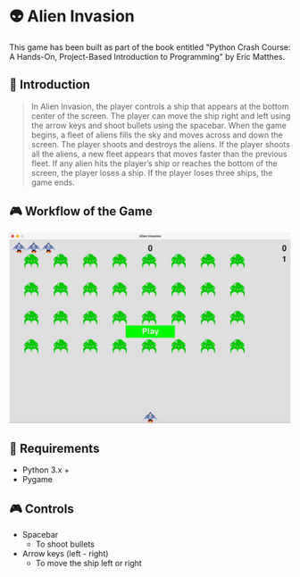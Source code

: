 # 👽 Alien Invasion
This game has been built as part of the book entitled "Python Crash Course: A Hands-On, Project-Based Introduction to Programming" by Eric Matthes.

## 🚀 Introduction
> In Alien Invasion, the player controls a ship that appears at the bottom center of the screen. The player can move the ship right and left using the arrow keys and shoot bullets using the spacebar. When the game begins, a fleet of aliens fills the sky and moves across and down the screen. The player shoots and destroys the aliens. If the player shoots all the aliens, a new fleet appears that moves faster than the previous fleet. If any alien hits the player’s ship or reaches the bottom of the screen, the player loses a ship. If the player loses three ships, the game ends.

## 🎮 Workflow of the Game
![Space N = 1000](readmeImages/alien_invasion.gif)

## 🔧 Requirements
- Python 3.x +
- Pygame

## 🎮 Controls
- Spacebar
    - To shoot bullets
- Arrow keys (left - right)
    - To move the ship left or right
